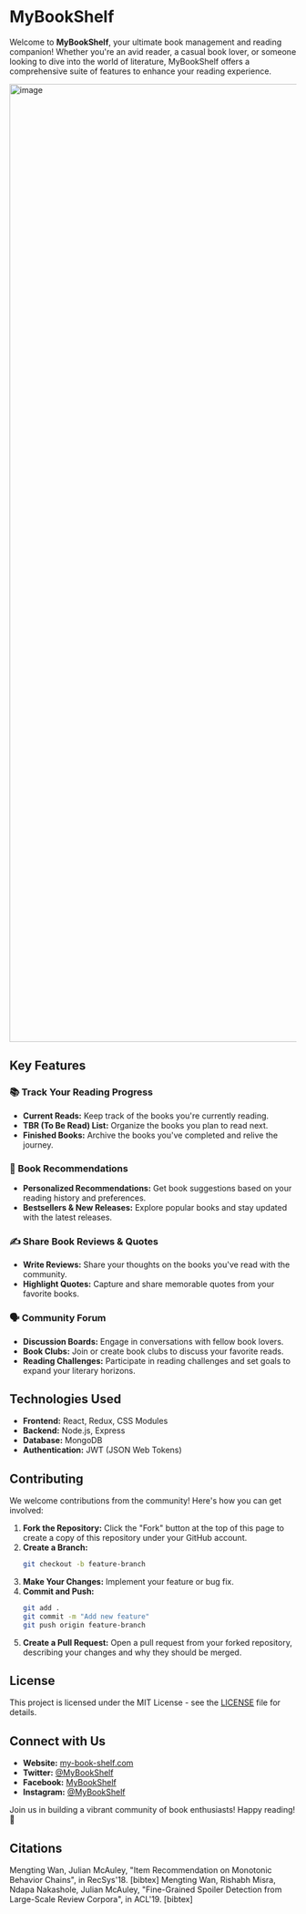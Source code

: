 # MyBookShelf

Welcome to **MyBookShelf**, your ultimate book management and reading companion! Whether you're an avid reader, a casual book lover, or someone looking to dive into the world of literature, MyBookShelf offers a comprehensive suite of features to enhance your reading experience.

<img width="1680" alt="image" src="https://github.com/user-attachments/assets/5d3cb778-a689-40ee-ad5e-30b6321376de">


## Key Features

### 📚 Track Your Reading Progress
- **Current Reads:** Keep track of the books you're currently reading.
- **TBR (To Be Read) List:** Organize the books you plan to read next.
- **Finished Books:** Archive the books you've completed and relive the journey.

### 🌟 Book Recommendations
- **Personalized Recommendations:** Get book suggestions based on your reading history and preferences.
- **Bestsellers & New Releases:** Explore popular books and stay updated with the latest releases.

### ✍️ Share Book Reviews & Quotes
- **Write Reviews:** Share your thoughts on the books you've read with the community.
- **Highlight Quotes:** Capture and share memorable quotes from your favorite books.

### 🗣️ Community Forum
- **Discussion Boards:** Engage in conversations with fellow book lovers.
- **Book Clubs:** Join or create book clubs to discuss your favorite reads.
- **Reading Challenges:** Participate in reading challenges and set goals to expand your literary horizons.

## Technologies Used

- **Frontend:** React, Redux, CSS Modules
- **Backend:** Node.js, Express
- **Database:** MongoDB
- **Authentication:** JWT (JSON Web Tokens)

## Contributing

We welcome contributions from the community! Here's how you can get involved:

1. **Fork the Repository:**
    Click the "Fork" button at the top of this page to create a copy of this repository under your GitHub account.
2. **Create a Branch:**
    ```bash
    git checkout -b feature-branch
    ```
3. **Make Your Changes:**
    Implement your feature or bug fix.
4. **Commit and Push:**
    ```bash
    git add .
    git commit -m "Add new feature"
    git push origin feature-branch
    ```
5. **Create a Pull Request:**
    Open a pull request from your forked repository, describing your changes and why they should be merged.

## License

This project is licensed under the MIT License - see the [LICENSE](LICENSE) file for details.

## Connect with Us

- **Website:** [my-book-shelf.com](http://my-book-shelf.com)
- **Twitter:** [@MyBookShelf](https://twitter.com/MyBookShelf)
- **Facebook:** [MyBookShelf](https://facebook.com/MyBookShelf)
- **Instagram:** [@MyBookShelf](https://instagram.com/MyBookShelf)

Join us in building a vibrant community of book enthusiasts! Happy reading! 📖

## Citations

Mengting Wan, Julian McAuley, "Item Recommendation on Monotonic Behavior Chains", in RecSys'18. [bibtex]
Mengting Wan, Rishabh Misra, Ndapa Nakashole, Julian McAuley, "Fine-Grained Spoiler Detection from Large-Scale Review Corpora", in ACL'19. [bibtex]
